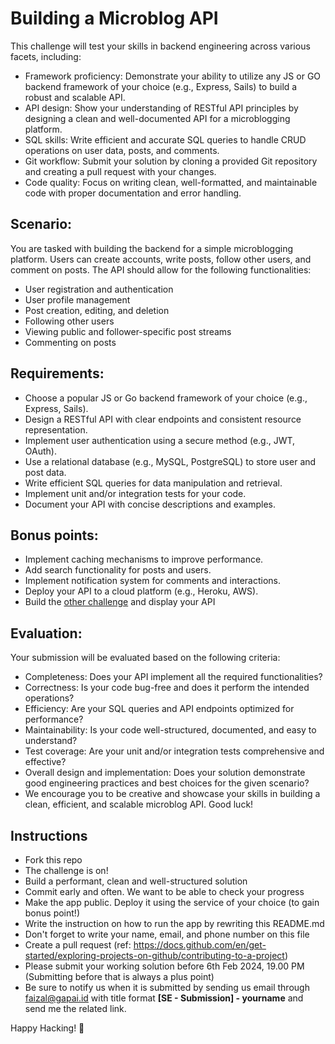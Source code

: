 # Building a Microblog API

This challenge will test your skills in backend engineering across various facets, including:

- Framework proficiency: Demonstrate your ability to utilize any JS or GO backend framework of your choice (e.g., Express, Sails) to build a robust and scalable API.
- API design: Show your understanding of RESTful API principles by designing a clean and well-documented API for a microblogging platform.
- SQL skills: Write efficient and accurate SQL queries to handle CRUD operations on user data, posts, and comments.
- Git workflow: Submit your solution by cloning a provided Git repository and creating a pull request with your changes.
- Code quality: Focus on writing clean, well-formatted, and maintainable code with proper documentation and error handling.

## Scenario:

You are tasked with building the backend for a simple microblogging platform. Users can create accounts, write posts, follow other users, and comment on posts. The API should allow for the following functionalities:

- User registration and authentication
- User profile management
- Post creation, editing, and deletion
- Following other users
- Viewing public and follower-specific post streams
- Commenting on posts

## Requirements:

- Choose a popular JS or Go backend framework of your choice (e.g., Express, Sails).
- Design a RESTful API with clear endpoints and consistent resource representation.
- Implement user authentication using a secure method (e.g., JWT, OAuth).
- Use a relational database (e.g., MySQL, PostgreSQL) to store user and post data.
- Write efficient SQL queries for data manipulation and retrieval.
- Implement unit and/or integration tests for your code.
- Document your API with concise descriptions and examples.

## Bonus points:

- Implement caching mechanisms to improve performance.
- Add search functionality for posts and users.
- Implement notification system for comments and interactions.
- Deploy your API to a cloud platform (e.g., Heroku, AWS).
- Build the [other challenge](https://github.com/GapaiID/SE-challenge1) and display your API

## Evaluation:

Your submission will be evaluated based on the following criteria:

- Completeness: Does your API implement all the required functionalities?
- Correctness: Is your code bug-free and does it perform the intended operations?
- Efficiency: Are your SQL queries and API endpoints optimized for performance?
- Maintainability: Is your code well-structured, documented, and easy to understand?
- Test coverage: Are your unit and/or integration tests comprehensive and effective?
- Overall design and implementation: Does your solution demonstrate good engineering practices and best choices for the given scenario?
- We encourage you to be creative and showcase your skills in building a clean, efficient, and scalable microblog API. Good luck!

## Instructions

- Fork this repo
- The challenge is on!
- Build a performant, clean and well-structured solution
- Commit early and often. We want to be able to check your progress
- Make the app public. Deploy it using the service of your choice (to gain bonus point!)
- Write the instruction on how to run the app by rewriting this README.md
- Don't forget to write your name, email, and phone number on this file
- Create a pull request (ref: https://docs.github.com/en/get-started/exploring-projects-on-github/contributing-to-a-project)
- Please submit your working solution before 6th Feb 2024, 19.00 PM (Submitting before that is always a plus point)
- Be sure to notify us when it is submitted by sending us email through faizal@gapai.id with title format **[SE - Submission] - yourname** and send me the related link.

Happy Hacking! 🤘